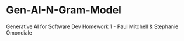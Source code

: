 # Gen-AI-N-Gram-Model
Generative AI for Software Dev Homework 1 - Paul Mitchell &amp; Stephanie Omondiale
